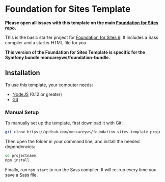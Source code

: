 # Foundation for Sites Template

**Please open all issues with this template on the main [Foundation for Sites](https://github.com/zurb/foundation-sites/issues) repo.**

This is the basic starter project for [Foundation for Sites 6](http://foundation.zurb.com/sites). It includes a Sass compiler and a starter HTML file for you.

**This version of the Foundation for Sites Template is specific for the Symfony bundle moncareyws/foundation-bundle.**
## Installation

To use this template, your computer needs:

- [NodeJS](https://nodejs.org/en/) (0.12 or greater)
- [Git](https://git-scm.com/)

### Manual Setup

To manually set up the template, first download it with Git:

```bash
git clone https://github.com/moncareyws/foundation-sites-template projectname
```

Then open the folder in your command line, and install the needed dependencies:

```bash
cd projectname
npm install
```

Finally, run `npm start` to run the Sass compiler. It will re-run every time you save a Sass file.
